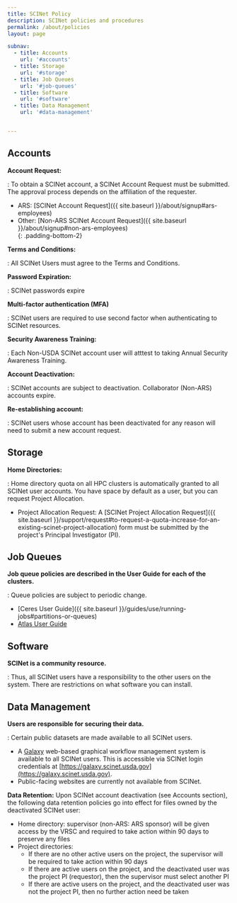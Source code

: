 ```yaml
---
title: SCINet Policy
description: SCINet policies and procedures
permalink: /about/policies
layout: page

subnav:
  - title: Accounts 
    url: '#accounts'
  - title: Storage
    url: '#storage'
  - title: Job Queues 
    url: '#job-queues'
  - title: Software 
    url: '#software'
  - title: Data Management
    url: '#data-management'


---
```


## Accounts

**Account Request:**  

:  To obtain a SCINet account, a SCINet Account Request must be submitted.  The approval process depends on the affiliation of the requester. 

   * ARS: [SCINet Account Request]({{ site.baseurl }}/about/signup#ars-employees)
   * Other: [Non-ARS SCINet Account Request]({{ site.baseurl }}/about/signup#non-ars-employees)  
   {: .padding-bottom-2}

**Terms and Conditions:**  

:  All SCINet Users must agree to the Terms and Conditions.

**Password Expiration:**  

:  SCINet passwords expire

**Multi-factor authentication (MFA)**  

:  SCINet users are required to use second factor when authenticating to SCINet resources.

**Security Awareness Training:**  

:  Each Non-USDA SCINet account user will atttest to taking Annual Security Awareness Training.

**Account Deactivation:**  

:  SCINet accounts are subject to deactivation.  Collaborator (Non-ARS) accounts expire.

**Re-establishing account:**  

:  SCINet users whose account has been deactivated for any reason will need to submit a new account request.



## Storage


**Home Directories:**  

:  Home directory quota on all HPC clusters is automatically granted to all SCINet user accounts.  You have space by default as a user, but you can request Project Allocation.

   * Project Allocation Request: A [SCINet Project Allocation Request]({{ site.baseurl }}/support/request#to-request-a-quota-increase-for-an-existing-scinet-project-allocation) form must be submitted by the project's Principal Investigator (PI).


## Job Queues


**Job queue policies are described in the User Guide for each of the clusters.**

:  Queue policies are subject to periodic change.

   *  [Ceres User Guide]({{ site.baseurl }}/guides/use/running-jobs#partitions-or-queues)
   *  [Atlas User Guide](https://www.hpc.msstate.edu/computing/atlas/)



## Software


**SCINet is a community resource.** 

:  Thus, all SCINet users have a responsibility to the other users on the system. There are restrictions on what software you can install.


## Data Management


**Users are responsible for securing their data.**

:  Certain public datasets are made available to all SCINet users.

   *  A [Galaxy](https://galaxyproject.org/) web-based graphical workflow management system is available to all SCINet users. This is accessible via SCINet login credentials at [https://galaxy.scinet.usda.gov](https://galaxy.scinet.usda.gov).
   *  Public-facing websites are currently not available from SCINet.

**Data Retention:** Upon SCINet account deactivation (see Accounts section), the following data retention policies go into effect for files owned by the deactivated SCINet user:
- Home directory: supervisor (non-ARS: ARS sponsor) will be given access by the VRSC and required to take action within 90 days to preserve any files
- Project directories:
	- If there are no other active users on the project, the supervisor will be required to take action within 90 days
	- If there are active users on the project, and the deactivated user was the project PI (requestor), then the supervisor must select another PI
	- If there are active users on the project, and the deactivated user was not the project PI, then no further action need be taken
